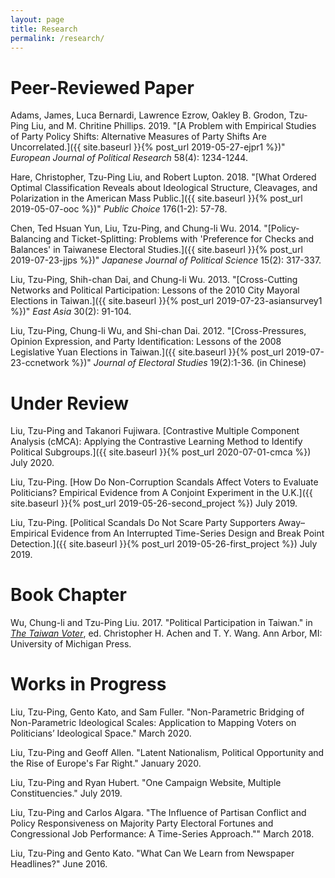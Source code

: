 ```yaml
---
layout: page
title: Research
permalink: /research/
---
```


Peer-Reviewed Paper
===

Adams, James, Luca Bernardi,  Lawrence Ezrow, Oakley B. Grodon, Tzu-Ping Liu, and M. Chritine Phillips. 2019. "[A Problem with Empirical Studies of Party Policy Shifts: Alternative Measures of Party Shifts Are Uncorrelated.]({{ site.baseurl }}{% post_url 2019-05-27-ejpr1 %})" *European Journal of Political Research* 58(4): 1234-1244.

Hare, Christopher, Tzu-Ping Liu, and Robert Lupton. 2018. "[What Ordered Optimal Classification Reveals about Ideological Structure, Cleavages, and Polarization in the American Mass Public.]({{ site.baseurl }}{% post_url 2019-05-07-ooc %})" *Public Choice* 176(1-2): 57-78.


Chen, Ted Hsuan Yun, Liu, Tzu-Ping, and Chung-li Wu. 2014. "[Policy-Balancing and Ticket-Splitting: Problems with 'Preference for Checks and Balances' in Taiwanese Electoral Studies.]({{ site.baseurl }}{% post_url 2019-07-23-jjps %})" *Japanese Journal of Political Science* 15(2): 317-337.

Liu, Tzu-Ping, Shih-chan Dai, and Chung-li Wu. 2013. "[Cross-Cutting Networks and Political
Participation: Lessons of the 2010 City Mayoral Elections in Taiwan.]({{ site.baseurl }}{% post_url 2019-07-23-asiansurvey1 %})" *East Asia* 30(2): 91-104.

Liu, Tzu-Ping, Chung-li Wu, and Shi-chan Dai. 2012. "[Cross-Pressures, Opinion Expression, and Party Identification: Lessons of the 2008 Legislative Yuan Elections in Taiwan.]({{ site.baseurl }}{% post_url 2019-07-23-ccnetwork %})" *Journal of Electoral Studies*  19(2):1-36. (in Chinese)

Under Review
===

Liu, Tzu-Ping and Takanori Fujiwara. [Contrastive Multiple Component Analysis (cMCA): Applying the Contrastive Learning Method to Identify Political Subgroups.]({{ site.baseurl }}{% post_url 2020-07-01-cmca %}) July 2020.

Liu, Tzu-Ping. [How Do Non-Corruption Scandals Affect Voters to Evaluate Politicians? Empirical Evidence from A Conjoint Experiment in the U.K.]({{ site.baseurl }}{% post_url 2019-05-26-second_project %}) July 2019.

Liu, Tzu-Ping. [Political Scandals Do Not Scare Party Supporters Away–Empirical Evidence from An Interrupted Time-Series Design and Break Point Detection.]({{ site.baseurl }}{% post_url 2019-05-26-first_project %}) July 2019.

Book Chapter
===

Wu, Chung-li and Tzu-Ping Liu. 2017. "Political Participation in Taiwan." in *[The Taiwan Voter](https://www.press.umich.edu/9375036/taiwan_voter)*, ed. Christopher H. Achen and T. Y. Wang. Ann Arbor, MI: University of Michigan Press.

Works in Progress
===

Liu, Tzu-Ping, Gento Kato, and Sam Fuller. "Non-Parametric Bridging of Non-Parametric Ideological Scales: Application to Mapping Voters on Politicians’ Ideological Space." March 2020.

Liu, Tzu-Ping and Geoff Allen. "Latent Nationalism, Political Opportunity and the Rise of Europe's Far Right." January 2020.

Liu, Tzu-Ping and Ryan Hubert. "One Campaign Website, Multiple Constituencies." July 2019.

Liu, Tzu-Ping and Carlos Algara. "The Influence of Partisan Conflict and Policy Responsiveness on Majority Party Electoral Fortunes and Congressional Job Performance: A Time-Series Approach."" March 2018.

Liu, Tzu-Ping and Gento Kato. "What Can We Learn from Newspaper Headlines?" June 2016.

